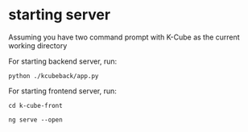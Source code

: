 # starting server

Assuming you have two command prompt with K-Cube as the current working directory

For starting backend server, run:

`python ./kcubeback/app.py`

For starting frontend server, run:

`cd k-cube-front`

`ng serve --open`